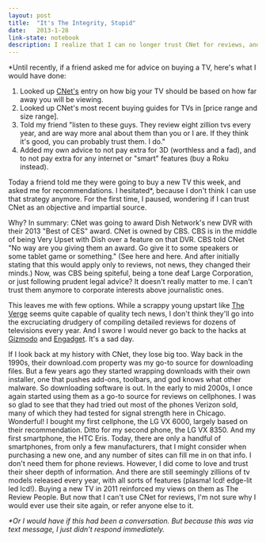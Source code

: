 ```yaml
---
layout: post
title:  "It's The Integrity, Stupid"
date:   2013-1-28
link-state: notebook
description: I realize that I can no longer trust CNet for reviews, and that this might be the beginning of the end for them.
---
```


*Until recently, if a friend asked me for advice on buying a TV, here's what I would have done:

1. Looked up [CNet's](http://www.cnet.com) entry on how big your TV should be based on how far away you will be viewing.
2. Looked up CNet's most recent buying guides for TVs in [price range and size range].
3. Told my friend "listen to these guys. They review eight zillion tvs every year, and are way more anal about them than you or I are. If they think it's good, you can probably trust them. I do."
4. Added my own advice to not pay extra for 3D (worthless and a fad), and to not pay extra for any internet or "smart" features (buy a Roku instead).

Today a friend told me they were going to buy a new TV this week, and asked me for recommendations. I hesitated*, because I don't think I can use that strategy anymore. For the first time, I paused, wondering if I can trust CNet as an objective and impartial source.

Why? In summary: CNet was going to award Dish Network's new DVR with their 2013 "Best of CES" award. CNet is owned by CBS. CBS is in the middle of being Very Upset with Dish over a feature on that DVR. CBS told CNet "No way are you giving them an award. Go give it to some speakers or some tablet game or something." (See here and here. And after initially stating that this would apply only to reviews, not news, they changed their minds.) Now, was CBS being spiteful, being a tone deaf Large Corporation, or just following prudent legal advice? It doesn't really matter to me. I can't trust them anymore to corporate interests above journalistic ones.

This leaves me with few options. While a scrappy young upstart like [The Verge](http://www.theverge.com) seems quite capable of quality tech news, I don't think they'll go into the excruciating drudgery of compiling detailed reviews for dozens of televisions every year. And I swore I would never go back to the hacks at [Gizmodo](http://www.gizmodo.com) and [Engadget](http://www.engadget.com). It's a sad day.

If I look back at my history with CNet, they lose big too. Way back in the 1990s, their download.com property was my go-to source for downloading files. But a few years ago they started wrapping downloads with their own installer, one that pushes add-ons, toolbars, and god knows what other malware. So downloading software is out. In the early to mid 2000s, I once again started using them as a go-to source for reviews on cellphones. I was so glad to see that they had tried out most of the phones Verizon sold, many of which they had tested for signal strength here in Chicago. Wonderful! I bought my first cellphone, the LG VX 6000, largely based on their recommendation. Ditto for my second phone, the LG VX 8350. And my first smartphone, the HTC Eris. Today, there are only a handful of smartphones, from only a few manufacturers, that I might consider when purchasing a new one, and any number of sites can fill me in on that info. I don't need them for phone reviews. However, I did come to love and trust their sheer depth of information. And there are still seemingly zillions of tv models released every year, with all sorts of features (plasma! lcd! edge-lit led lcd!). Buying a new TV in 2011 reinforced my views on them as The Review People. But now that I can't use CNet for reviews, I'm not sure why I would ever use their site again, or refer anyone else to it.  
   
 _*Or I would have if this had been a conversation. But because this was via text message, I just didn't respond immediately._